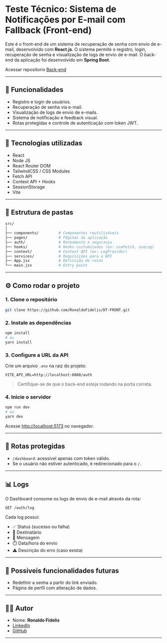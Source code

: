# Teste Técnico: Sistema de Notificações por E-mail com Fallback (Front-end)

Este é o front-end de um sistema de recuperação de senha com envio de e-mail, desenvolvido com **React.js**. O sistema permite o registro, login, recuperação de senha e visualização de logs de envio de e-mail. O back-end da aplicação foi desenvolvido em **Spring Boot**.

Acessar repositorio [Back-end](https://github.com/RonaldoFidelis/DT-BACK)

---

## 🧪 Funcionalidades

- Registro e login de usuários.
- Recuperação de senha via e-mail.
- Visualização de logs de envio de e-mails.
- Sistema de notificação e feedback visual.
- Rotas protegidas e controle de autenticação com token JWT.

---

## 🧱 Tecnologias utilizadas

- React
- Node JS
- React Router DOM
- TailwindCSS / CSS Modules
- Fetch API
- Context API + Hooks
- SessionStorage
- Vite

---

## 📁 Estrutura de pastas

```bash
src/
│
├── components/         # Componentes reutilizáveis
├── pages/              # Páginas da aplicação
├── auth/               # Roteamento e segurança
├── hooks/              # Hooks customizados (ex: useFetch, useLog)
├── context/            # Context API (ex: LogProvider)
├── services/           # Requisições para a API
├── App.jsx             # Definição de rotas
└── main.jsx            # Entry point
````

---

## ⚙️ Como rodar o projeto

### 1. Clone o repositório

```bash
git clone https://github.com/RonaldoFidelis/DT-FRONT.git
```

### 2. Instale as dependências

```bash
npm install
# ou
yarn install
```

### 3. Configure a URL da API

Crie um arquivo `.env` na raiz do projeto:

```
VITE_API_URL=http://localhost:8080/auth
```

> Certifique-se de que o back-end esteja rodando na porta correta.

### 4. Inicie o servidor

```bash
npm run dev
# ou
yarn dev
```

Acesse [http://localhost:5173](http://localhost:5173) no navegador.

---

## 🔐 Rotas protegidas

* `/dashboard`: acessível apenas com token válido.
* Se o usuário não estiver autenticado, é redirecionado para o `/`.

---

## 📊 Logs

O Dashboard consome os logs de envio de e-mail através da rota:

```
GET /auth/log
```

Cada log possui:

* ✅ Status (sucesso ou falha)
* 📧 Destinatário
* 📝 Mensagem
* ⏱️ Data/hora do envio
* ⚠️ Descrição do erro (caso exista)

---

## 🚀 Possiveis funcionalidades futuras

* Redefinir a senha a partir do link enviado.
* Página de perfil com alteração de dados.

---

## 🧑‍💻 Autor

* Nome: **Ronaldo Fidelis**
* [LinkedIn](https://www.linkedin.com/in/ronaldo-fidelis-9922941a9/)
* [GitHub](https://github.com/RonaldoFidelis)

---
